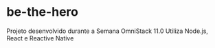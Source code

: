 # be-the-hero
Projeto desenvolvido durante a  Semana OmniStack 11.0
Utiliza Node.js, React e Reactive Native
